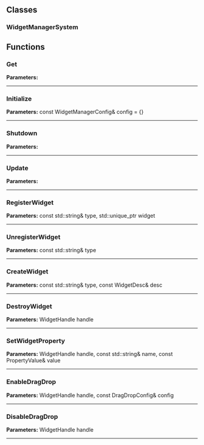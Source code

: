 
## Classes

### WidgetManagerSystem




## Functions

### Get



**Parameters:** 

---

### Initialize



**Parameters:** const WidgetManagerConfig& config = {}

---

### Shutdown



**Parameters:** 

---

### Update



**Parameters:** 

---

### RegisterWidget



**Parameters:** const std::string& type, std::unique_ptr<IWidget> widget

---

### UnregisterWidget



**Parameters:** const std::string& type

---

### CreateWidget



**Parameters:** const std::string& type, const WidgetDesc& desc

---

### DestroyWidget



**Parameters:** WidgetHandle handle

---

### SetWidgetProperty



**Parameters:** WidgetHandle handle, const std::string& name, 
                          const PropertyValue& value

---

### EnableDragDrop



**Parameters:** WidgetHandle handle, const DragDropConfig& config

---

### DisableDragDrop



**Parameters:** WidgetHandle handle

---
